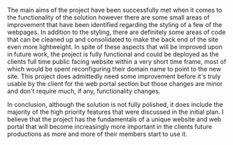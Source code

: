 The main aims of the project have been successfully met when it comes to the functionality of the solution however there are some small areas of improvement that have been identified regarding the styling of a few of the webpages. In addition to the styling, there are definitely some areas of code that can be cleaned up and consolidated to make the back end of the site even more lightweight. In spite of these aspects that will be improved upon in future work, the project is fully functional and could be deployed as the clients full time public facing website within a very short time frame, most of which would be spent reconfiguring their domain name to point to the new site. This project does admittedly need some improvement before it's truly usable by the client for the web portal section but those changes are minor and don't require much, if any, functionality changes.

In conclusion, although the solution is not fully polished, it does include the majority of the high priority features that were discussed in the initial plan. I believe that the project has the fundamentals of a unique website and web portal that will become increasingly more important in the clients future productions as more and more of their members start to use it.